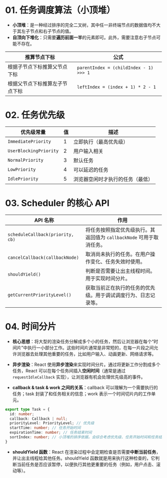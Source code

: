 # 01. 任务调度算法（小顶堆）

- **小顶堆**：是⼀种经过排序的完全⼆叉树，其中任⼀⾮终端节点的数据值均不⼤于其左⼦节点和右⼦节点的值。
- **自顶向下堆化**：只需要**遍历前面一半**的元素即可。此外，需要注意右子节点可能不存在。

| 推算节点下标                   | 公式                                   |
| ------------------------------ | -------------------------------------- |
| 根据⼦节点下标推算⽗节点下标   | `parentIndex = (childIndex - 1) >>> 1` |
| 根据父节点下标推算左子节点下标 | `leftIndex = (index + 1) * 2 - 1`      |

# 02. 任务优先级

| **优先级常量**         | **值** | **描述**                         |
| ---------------------- | ------ | -------------------------------- |
| `ImmediatePriority`    | 1      | 立即执行（最高优先级）           |
| `UserBlockingPriority` | 2      | 用户输入相关                     |
| `NormalPriority`       | 3      | 默认任务                         |
| `LowPriority`          | 4      | 可以延迟的任务                   |
| `IdlePriority`         | 5      | 浏览器空闲时才执行的任务（最低） |

# 03. Scheduler 的核心 API

| **API 名称**                     | **作用**                                                     |
| -------------------------------- | ------------------------------------------------------------ |
| `scheduleCallback(priority, cb)` | 将任务按照指定优先级执行。其返回值为 `callbackNode` 可用于取消任务。 |
| `cancelCallback(callbackNode)`   | 取消尚未执行的任务。在用户操作变化、任务失效时使用。         |
| `shouldYield()`                  | 判断是否需要让出主线程时间。用于实现时间分片。               |
| `getCurrentPriorityLevel()`      | 获取当前正在执行的任务的优先级。用于调试调度行为、日志记录等。 |

# 04. 时间分片

- **核心思想**：将大型的渲染任务分解成多个小的任务，然后让浏览器在每个“时间片”中执行一小部分工作。这些时间片通常是非常短的，在每一片段之间允许浏览器去处理其他重要的任务，比如用户输入、动画更新、网络请求等。
- **异步渲染**：React 使用**异步渲染**来实现时间分片。通过将更新工作分割成多个任务，React 可以在每个任务间插入**空闲时间**（通常是通过 `requestIdleCallback` 实现），让浏览器有机会处理优先级高的事件。

- **callback & task & work 之间的关系**：callback 可以理解为一个需要执行的任务；task 封装了和任务相关的信息；work 表示一个时间切片内的工作单元。

```ts
export type Task = {
  id: number;
  callback: Callback | null;
  priorityLevel: PriorityLevel; // 优先级
  startTime: number; // 任务开始时间
  expirationTime: number; // 任务结束时间
  sortIndex: number; // 小顶堆的排序依据。会综合考虑优先级、任务开始时间和任务结束时间。
}
```

- **shouldYield 函数**：React 在渲染过程中会定期检查是否需要**中断当前任务**，并让出主线程给其他任务。shouldYield 函数就是用来执行这种检查的，它判断当前任务是否应该暂停，以便执行其他更重要的任务（例如，用户点击、滚动等）。
